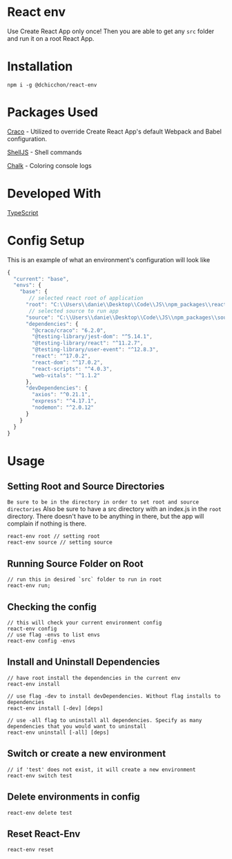 # React env

Use Create React App only once! Then you are able to get any `src` folder and run it on a root React App.

# Installation

```console
npm i -g @dchicchon/react-env
```

# Packages Used

[Craco](https://www.npmjs.com/package/@craco/craco) - Utilized to override Create React App's default Webpack and Babel configuration.

[ShellJS](https://github.com/shelljs/shelljs) - Shell commands

[Chalk](https://www.npmjs.com/package/chalk) - Coloring console logs

# Developed With

[TypeScript](https://www.typescriptlang.org/)

# Config Setup

This is an example of what an environment's configuration will look like

```js
{
  "current": "base",
  "envs": {
    "base": {
       // selected react root of application
      "root": "C:\\Users\\danie\\Desktop\\Code\\JS\\npm_packages\\react-test",
       // selected source to run app
      "source": "C:\\Users\\danie\\Desktop\\Code\\JS\\npm_packages\\source\\src",
      "dependencies": {
        "@craco/craco": "6.2.0",
        "@testing-library/jest-dom": "^5.14.1",
        "@testing-library/react": "^11.2.7",
        "@testing-library/user-event": "^12.8.3",
        "react": "^17.0.2",
        "react-dom": "^17.0.2",
        "react-scripts": "^4.0.3",
        "web-vitals": "^1.1.2"
      },
      "devDependencies": {
        "axios": "^0.21.1",
        "express": "^4.17.1",
        "nodemon": "^2.0.12"
      }
    }
  }
}
```

# Usage

## Setting Root and Source Directories

`Be sure to be in the directory in order to set root and source directories`
Also be sure to have a src directory with an index.js in the `root` directory. There doesn't have to be anything
in there, but the app will complain if nothing is there.

```
react-env root // setting root
react-env source // setting source
```

## Running Source Folder on Root

```
// run this in desired `src` folder to run in root
react-env run;
```

## Checking the config

```
// this will check your current environment config
react-env config
// use flag -envs to list envs
react-env config -envs
```

## Install and Uninstall Dependencies

```
// have root install the dependencies in the current env
react-env install

// use flag -dev to install devDependencies. Without flag installs to dependencies
react-env install [-dev] [deps]

// use -all flag to uninstall all dependencies. Specify as many dependencies that you would want to uninstall
react-env uninstall [-all] [deps]
```

## Switch or create a new environment

```
// if 'test' does not exist, it will create a new environment
react-env switch test
```

## Delete environments in config

```
react-env delete test
```

## Reset React-Env

```
react-env reset
```
